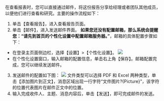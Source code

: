 在查看报表时，您可以直接通过邮件，将这份报告分享给经理或者团队其他成员，以便他们进行查看和研究。主要的操作流程如下：
1. 单击【查看报告】，进入查看报告页面。
2. 单击【邮件】，进入发送邮件界面。
   **如果您还没有配置邮箱，那么系统会提醒您：“请先到首页的个性化设置中配置邮箱服务器。”**，邮箱的具体配置步骤如下：
 - 在登录主页面侧边栏，选择【设置】>【个性化设置】。
![](https://main.qcloudimg.com/raw/8fabbec8ea07b751d8dec834ea42318b.png)
 - 在个性化设置窗口，输入邮箱的配置信息，单击右上角【保存】。邮箱配置完成，您可以继续发送邮件。
3. 发送邮件的配置如下图：
![](https://main.qcloudimg.com/raw/5fb28a24bae1f863f4d44cee98cd01db.png)
文件类型可以选择 PDF 和 Excel 两种类型，单击【添加图片到正文】，消息区域出现一行字符“文件图片?{Picture}”，该字符的位置代表图片在邮件正文中的位置。
4. 输入完成收件人、主题、消息内容后，单击【发送】，即可完成邮件的发送。
